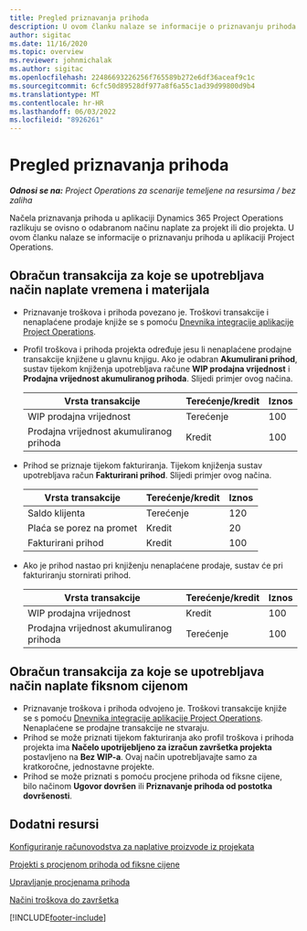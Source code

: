 ```yaml
---
title: Pregled priznavanja prihoda
description: U ovom članku nalaze se informacije o priznavanju prihoda u aplikaciji Project Operations.
author: sigitac
ms.date: 11/16/2020
ms.topic: overview
ms.reviewer: johnmichalak
ms.author: sigitac
ms.openlocfilehash: 22486693226256f765589b272e6df36aceaf9c1c
ms.sourcegitcommit: 6cfc50d89528df977a8f6a55c1ad39d99800d9b4
ms.translationtype: MT
ms.contentlocale: hr-HR
ms.lasthandoff: 06/03/2022
ms.locfileid: "8926261"
---
```

# <a name="revenue-recognition-overview"></a>Pregled priznavanja prihoda

_**Odnosi se na:** Project Operations za scenarije temeljene na resursima / bez zaliha_

Načela priznavanja prihoda u aplikaciji Dynamics 365 Project Operations razlikuju se ovisno o odabranom načinu naplate za projekt ili dio projekta. U ovom članku nalaze se informacije o priznavanju prihoda u aplikaciji Project Operations.

## <a name="transactions-accounted-using-time-and-material-billing-method"></a>Obračun transakcija za koje se upotrebljava način naplate vremena i materijala

- Priznavanje troškova i prihoda povezano je. Troškovi transakcije i nenaplaćene prodaje knjiže se s pomoću [Dnevnika integracije aplikacije Project Operations](../project-accounting/project-operations-integration-journal.md).
- Profil troškova i prihoda projekta određuje jesu li nenaplaćene prodajne transakcije knjižene u glavnu knjigu. Ako je odabran **Akumulirani prihod**, sustav tijekom knjiženja upotrebljava račune **WIP prodajna vrijednost** i **Prodajna vrijednost akumuliranog prihoda**. Slijedi primjer ovog načina.  

  | Vrsta transakcije | Terećenje/kredit | Iznos |
  | --- | --- | --- |
  | WIP prodajna vrijednost | Terećenje | 100 |
  | Prodajna vrijednost akumuliranog prihoda | Kredit | 100 |

- Prihod se priznaje tijekom fakturiranja. Tijekom knjiženja sustav upotrebljava račun **Fakturirani prihod**. Slijedi primjer ovog načina.  

  | Vrsta transakcije | Terećenje/kredit | Iznos |
  | --- | --- | --- |
  | Saldo klijenta | Terećenje | 120 |
  | Plaća se porez na promet | Kredit | 20 |
  | Fakturirani prihod | Kredit | 100 |

- Ako je prihod nastao pri knjiženju nenaplaćene prodaje, sustav će pri fakturiranju stornirati prihod.

  | Vrsta transakcije | Terećenje/kredit | Iznos |
  | --- | --- | --- |
  | WIP prodajna vrijednost | Kredit | 100 |
  | Prodajna vrijednost akumuliranog prihoda | Terećenje | 100 |

## <a name="transactions-accounted-using-the-fixed-price-billing-method"></a>Obračun transakcija za koje se upotrebljava način naplate fiksnom cijenom

- Priznavanje troškova i prihoda odvojeno je. Troškovi transakcije knjiže se s pomoću [Dnevnika integracije aplikacije Project Operations](../project-accounting/project-operations-integration-journal.md). Nenaplaćene se prodajne transakcije ne stvaraju.
- Prihod se može priznati tijekom fakturiranja ako profil troškova i prihoda projekta ima **Načelo upotrijebljeno za izračun završetka projekta** postavljeno na **Bez WIP-a**. Ovaj način upotrebljavajte samo za kratkoročne, jednostavne projekte.
- Prihod se može priznati s pomoću procjene prihoda od fiksne cijene, bilo načinom **Ugovor dovršen** ili **Priznavanje prihoda od postotka dovršenosti**.

## <a name="additional-resources"></a>Dodatni resursi
[Konfiguriranje računovodstva za naplative proizvode iz projekata](../project-accounting/configure-accounting-billable-projects.md)

[Projekti s procjenom prihoda od fiksne cijene](rev-rec-percentage-completion-method.md)

[Upravljanje procjenama prihoda](rev-rec-completed-contract-method.md)

[Načini troškova do završetka](cost-complete-methods.md)


[!INCLUDE[footer-include](../includes/footer-banner.md)]